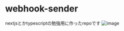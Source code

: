 # webhook-sender
nextjsとかtypescriptの勉強用に作ったrepoです
![image](https://github.com/matuc-dev/discord-webhook-sender/assets/156321288/3ab3effa-c542-4244-8cf7-9565a70043de)
